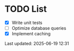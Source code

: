 # TODO List

- [x] Write unit tests
- [ ] Optimize database queries
- [x] Implement caching

Last updated: 2025-06-19 12:31
